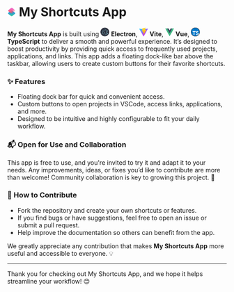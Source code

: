 # <img src="https://raw.githubusercontent.com/LucasJappert/my-shortcuts-dock/refs/heads/main/public/shortcuts.png" width="20" height="20"> My Shortcuts App

**My Shortcuts App** is built using <img src="https://raw.githubusercontent.com/LucasJappert/my-shortcuts-dock/68506a05f3b18a84beed7b0c18d5911b8d3015c9/src/assets/electron.svg" width="20" height="20"> **Electron**, <img src="https://raw.githubusercontent.com/LucasJappert/my-shortcuts-dock/f542734c91430e751ac2b568ec7982459e9ce2b1/src/assets/vite.svg" width="20" height="20"> **Vite**, <img src="https://raw.githubusercontent.com/LucasJappert/my-shortcuts-dock/68506a05f3b18a84beed7b0c18d5911b8d3015c9/src/assets/vue.svg" width="20" height="20"> **Vue**, <img src="https://github.com/LucasJappert/lucasjappert/blob/main/images/ts.png" width="20" height="20"> **TypeScript**  to deliver a smooth and powerful experience. It’s designed to boost productivity by providing quick access to frequently used projects, applications, and links. This app adds a floating dock-like bar above the taskbar, allowing users to create custom buttons for their favorite shortcuts.

### ✨ Features

- Floating dock bar for quick and convenient access.
- Custom buttons to open projects in VSCode, access links, applications, and more.
- Designed to be intuitive and highly configurable to fit your daily workflow.

### 📬 Open for Use and Collaboration

This app is free to use, and you're invited to try it and adapt it to your needs. Any improvements, ideas, or fixes you’d like to contribute are more than welcome! Community collaboration is key to growing this project. 💪

### 🤝 How to Contribute

- Fork the repository and create your own shortcuts or features.
- If you find bugs or have suggestions, feel free to open an issue or submit a pull request.
- Help improve the documentation so others can benefit from the app.

We greatly appreciate any contribution that makes **My Shortcuts App** more useful and accessible to everyone. 💡

---

Thank you for checking out My Shortcuts App, and we hope it helps streamline your workflow! 😊
